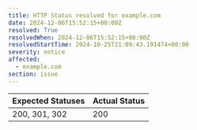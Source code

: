 ```yaml
---
title: HTTP Status resolved for example.com
date: 2024-12-06T15:52:15+00:00Z
resolved: True
resolvedWhen: 2024-12-06T15:52:15+00:00Z
resolvedStartTime: 2024-10-25T21:09:43.191474+00:00
severity: notice
affected:
  - example.com
section: issue
---
```


| Expected Statuses | Actual Status  |
|-------------------|----------------|
| 200, 301, 302 | 200 |
